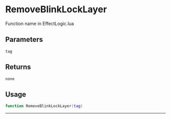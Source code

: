 # RemoveBlinkLockLayer
Function name in EffectLogic.lua
## Parameters
`tag`
## Returns
`none`
## Usage
```lua
function RemoveBlinkLockLayer(tag)
```
---
